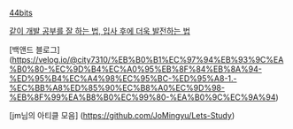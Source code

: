 [44bits](https://www.44bits.io/ko)


[같이 개발 공부를 잘 하는 법, 입사 후에 더욱 발전하는 법](https://gmlwjd9405.github.io/2018/05/05/how-to-study-for-a-developer.html?fbclid=IwAR0bB_IjYKfu_usJewDOc0FwyotxrOWTRJ2IFysgW5BhlXLGIyt7Bm6KvP4)


[백앤드 블로그] (https://velog.io/@city7310/%EB%B0%B1%EC%97%94%EB%93%9C%EA%B0%80-%EC%9D%B4%EC%A0%95%EB%8F%84%EB%8A%94-%ED%95%B4%EC%A4%98%EC%95%BC-%ED%95%A8-1.-%EC%BB%A8%ED%85%90%EC%B8%A0%EC%9D%98-%EB%8F%99%EA%B8%B0%EC%99%80-%EA%B0%9C%EC%9A%94)

[jm님의 아티클 모음] (https://github.com/JoMingyu/Lets-Study)
